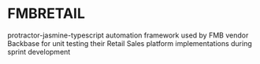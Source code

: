 # FMBRETAIL

protractor-jasmine-typescript automation framework used by FMB vendor Backbase for unit testing their Retail Sales platform implementations during sprint development
